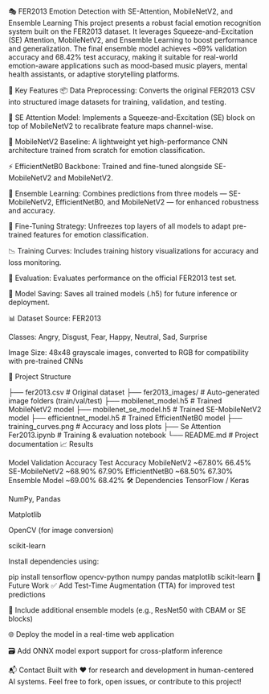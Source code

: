 🎭 FER2013 Emotion Detection with SE-Attention, MobileNetV2, and Ensemble Learning
This project presents a robust facial emotion recognition system built on the FER2013 dataset. It leverages Squeeze-and-Excitation (SE) Attention, MobileNetV2, and Ensemble Learning to boost performance and generalization. The final ensemble model achieves ~69% validation accuracy and 68.42% test accuracy, making it suitable for real-world emotion-aware applications such as mood-based music players, mental health assistants, or adaptive storytelling platforms.

🚀 Key Features
📦 Data Preprocessing: Converts the original FER2013 CSV into structured image datasets for training, validation, and testing.

🧠 SE Attention Model: Implements a Squeeze-and-Excitation (SE) block on top of MobileNetV2 to recalibrate feature maps channel-wise.

📱 MobileNetV2 Baseline: A lightweight yet high-performance CNN architecture trained from scratch for emotion classification.

⚡ EfficientNetB0 Backbone: Trained and fine-tuned alongside SE-MobileNetV2 and MobileNetV2.

🤝 Ensemble Learning: Combines predictions from three models — SE-MobileNetV2, EfficientNetB0, and MobileNetV2 — for enhanced robustness and accuracy.

🎯 Fine-Tuning Strategy: Unfreezes top layers of all models to adapt pre-trained features for emotion classification.

📉 Training Curves: Includes training history visualizations for accuracy and loss monitoring.

🧪 Evaluation: Evaluates performance on the official FER2013 test set.

💾 Model Saving: Saves all trained models (.h5) for future inference or deployment.

📊 Dataset
Source: FER2013

Classes: Angry, Disgust, Fear, Happy, Neutral, Sad, Surprise

Image Size: 48x48 grayscale images, converted to RGB for compatibility with pre-trained CNNs

📁 Project Structure

├── fer2013.csv                   # Original dataset
├── fer2013_images/               # Auto-generated image folders (train/val/test)
├── mobilenet_model.h5            # Trained MobileNetV2 model
├── mobilenet_se_model.h5         # Trained SE-MobileNetV2 model
├── efficientnet_model.h5         # Trained EfficientNetB0 model
├── training_curves.png           # Accuracy and loss plots
├── Se Attention Fer2013.ipynb    # Training & evaluation notebook
└── README.md                     # Project documentation
📈 Results

Model	Validation Accuracy	Test Accuracy
MobileNetV2	~67.80%	66.45%
SE-MobileNetV2	~68.90%	67.90%
EfficientNetB0	~68.50%	67.30%
Ensemble Model	~69.00%	68.42%
🛠️ Dependencies
TensorFlow / Keras

NumPy, Pandas

Matplotlib

OpenCV (for image conversion)

scikit-learn

Install dependencies using:


pip install tensorflow opencv-python numpy pandas matplotlib scikit-learn
🧠 Future Work
✅ Add Test-Time Augmentation (TTA) for improved test predictions

🔄 Include additional ensemble models (e.g., ResNet50 with CBAM or SE blocks)

🌐 Deploy the model in a real-time web application

🗃️ Add ONNX model export support for cross-platform inference

📬 Contact
Built with ❤️ for research and development in human-centered AI systems.
Feel free to fork, open issues, or contribute to this project!
